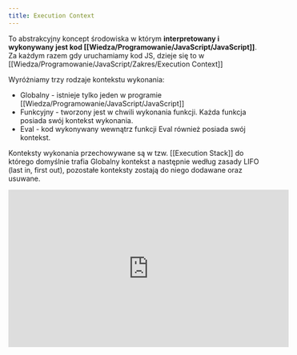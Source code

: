 ```yaml
---
title: Execution Context
---
```


To abstrakcyjny koncept środowiska w którym **interpretowany i wykonywany jest kod [[Wiedza/Programowanie/JavaScript/JavaScript]]**. Za każdym razem gdy uruchamiamy kod JS, dzieje się to w [[Wiedza/Programowanie/JavaScript/Zakres/Execution Context]]

Wyróżniamy trzy rodzaje kontekstu wykonania: 
- Globalny - istnieje tylko jeden w programie [[Wiedza/Programowanie/JavaScript/JavaScript]]
- Funkcyjny - tworzony jest w chwili wykonania funkcji. Każda funkcja posiada swój kontekst wykonania.
- Eval - kod wykonywany wewnątrz funkcji Eval również posiada swój kontekst.

Konteksty wykonania przechowywane są w tzw. [[Execution Stack]] do którego domyślnie trafia Globalny kontekst a następnie według zasady LIFO (last in, first out), pozostałe konteksty zostają do niego dodawane oraz usuwane. 

<iframe width="560" height="315" src="https://www.youtube.com/embed/Hb0RG60gwh8" title="YouTube video player" frameborder="0" allow="accelerometer; autoplay; clipboard-write; encrypted-media; gyroscope; picture-in-picture" allowfullscreen></iframe>